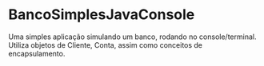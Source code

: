 # BancoSimplesJavaConsole
Uma simples aplicação simulando um banco, rodando no console/terminal. Utiliza objetos de Cliente, Conta, assim como conceitos de encapsulamento.
